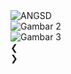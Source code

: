<!DOCTYPE html>
<html>
<head>
  <title>Slider Gambar</title>
  <link rel="stylesheet" href="style.css">
</head>
<body>
  <div class="slider-container">
    <div class="slide fade">
      <img src="SAWAH.jpg" alt="ANGSD">
    </div>
    <div class="slide fade">
      <img src="" 
        alt="Gambar 2">
    </div>
    <div class="slide fade">
      <img src="gambar3.jpg" alt="Gambar 3">
    </div>
    <a class="prev" onclick="changeSlide(-1)">❮</a>
    <div
    <a class="next" onclick="changeSlide(1)">❯</a>
  <script src="script.js"></script>
  
</body>
</html>
